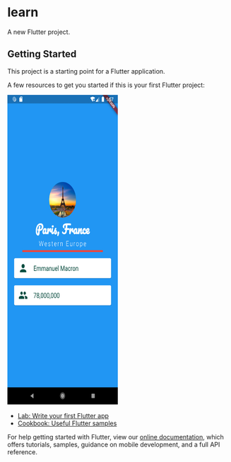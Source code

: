 # learn

A new Flutter project.

## Getting Started

This project is a starting point for a Flutter application.

A few resources to get you started if this is your first Flutter project:

<img src="images/testi.png" width="250" height="700">

- [Lab: Write your first Flutter app](https://flutter.dev/docs/get-started/codelab)
- [Cookbook: Useful Flutter samples](https://flutter.dev/docs/cookbook)

For help getting started with Flutter, view our
[online documentation](https://flutter.dev/docs), which offers tutorials,
samples, guidance on mobile development, and a full API reference.
